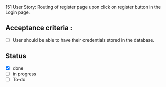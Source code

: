 151 User Story: Routing of register page upon click on register button in the Login page. <br>
## Acceptance criteria : <br>
- [ ] User should be able to have their credentials stored in the database.
## Status 
- [x] done
- [ ] in progress
- [ ] To-do
